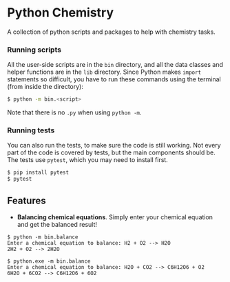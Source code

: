 # Python Chemistry
A collection of python scripts and packages to help with chemistry tasks. 

### Running scripts 

All the user-side scripts are in the `bin` directory, and all the data classes and helper functions are in the `lib` directory. Since Python makes `import` statements so difficult, you have to run these commands using the terminal (from inside the directory):

```bash
$ python -m bin.<script> 
```

Note that there is no `.py` when using `python -m`.

### Running tests

You can also run the tests, to make sure the code is still working. Not every part of the code is covered by tests, but the main components should be. The tests use `pytest`, which you may need to install first.

```bash
$ pip install pytest
$ pytest
```

## Features
- **Balancing chemical equations**. Simply enter your chemical equation and get the balanced result!
```
$ python -m bin.balance
Enter a chemical equation to balance: H2 + O2 --> H2O
2H2 + O2 --> 2H2O
```

```
$ python.exe -m bin.balance
Enter a chemical equation to balance: H2O + CO2 --> C6H12O6 + O2
6H2O + 6CO2 --> C6H12O6 + 6O2
```